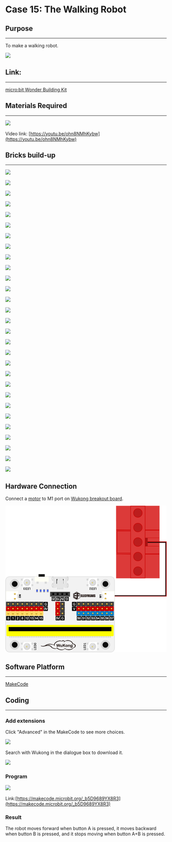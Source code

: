 # Case 15: The Walking Robot 

## Purpose
---
To make a walking robot.
 
![](./images/case-15-01.png)

## Link: 
---
[micro:bit Wonder Building Kit](https://shop.elecfreaks.com/products/elecfreaks-micro-bit-32-in-1-wonder-building-kit-without-micro-bit-board?_pos=5&_sid=2094afd2f&_ss=r)

## Materials Required
---
![](./images/case-15-02.png)

Video link:
[https://youtu.be/ohn8NMhKybw](https://youtu.be/ohn8NMhKybw)

## Bricks build-up
---


![](./images/step-case-15-01.png)

![](./images/step-case-15-02.png)

![](./images/step-case-15-03.png)

![](./images/step-case-15-04.png)

![](./images/step-case-15-05.png)

![](./images/step-case-15-06.png)

![](./images/step-case-15-07.png)

![](./images/step-case-15-08.png)

![](./images/step-case-15-09.png)

![](./images/step-case-15-10.png)

![](./images/step-case-15-11.png)

![](./images/step-case-15-12.png)

![](./images/step-case-15-13.png)

![](./images/step-case-15-14.png)

![](./images/step-case-15-15.png)

![](./images/step-case-15-16.png)

![](./images/step-case-15-17.png)

![](./images/step-case-15-18.png)

![](./images/step-case-15-19.png)

![](./images/step-case-15-20.png)

![](./images/step-case-15-21.png)

![](./images/step-case-15-22.png)

![](./images/step-case-15-23.png)

![](./images/step-case-15-24.png)

![](./images/step-case-15-25.png)

![](./images/step-case-15-26.png)

![](./images/step-case-15-27.png)

![](./images/step-case-15-28.png)

![](./images/step-case-15-29.png)

## Hardware Connection

Connect a [motor](https://www.elecfreaks.com/geekservo-motor-2kg-compatible-with-lego.html) to M1 port on [Wukong breakout board](https://www.elecfreaks.com/wukong-board-with-lego-holder-for-micro-bit.html).

![](./images/Wonder-Building-Kit-case-15-06.png)

## Software Platform
---
[MakeCode](https://makecode.microbit.org/)

## Coding
---
### Add extensions
Click "Advanced" in the MakeCode to see more choices.
 
![](./images/case-01-03.png)

Search with Wukong in the dialogue box to download it. 

![](./images/case-01-04.png)





### Program
 
![](./images/case-06-05.png)

Link:[https://makecode.microbit.org/_b5D9689YX8R3](https://makecode.microbit.org/_b5D9689YX8R3)

### Result

The robot moves forward when button A is pressed, it moves backward when button B is pressed, and it stops moving when button A+B is pressed.

